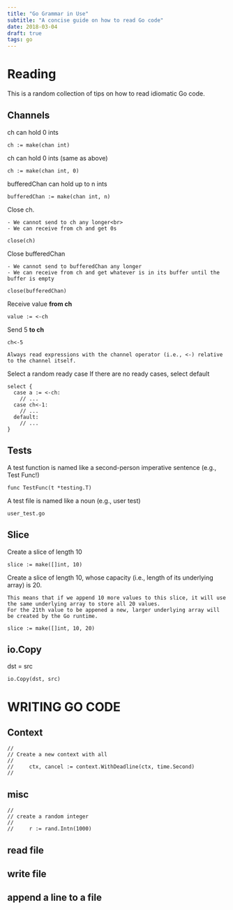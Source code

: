 ```yaml
---
title: "Go Grammar in Use"
subtitle: "A concise guide on how to read Go code"
date: 2018-03-04
draft: true
tags: go
---
```


# Reading

This is a random collection of tips on how to read idiomatic Go code.

## Channels

ch can hold 0 ints

    ch := make(chan int)

ch can hold 0 ints (same as above)

    ch := make(chan int, 0)

bufferedChan can hold up to n ints

    bufferedChan := make(chan int, n)

Close ch.
```notebox
- We cannot send to ch any longer<br>
- We can receive from ch and get 0s
```

    close(ch)

Close bufferedChan
```notebox
- We cannot send to bufferedChan any longer
- We can receive from ch and get whatever is in its buffer until the buffer is empty
```

    close(bufferedChan)

Receive value **from ch**

    value := <-ch

Send 5 **to ch**

    ch<-5

```notebox
Always read expressions with the channel operator (i.e., <-) relative to the channel itself.
```

Select a random ready case
If there are no ready cases, select default

    select {
      case a := <-ch:
        // ...
      case ch<-1:
        // ...
      default:
        // ...
    }


## Tests

A test function is named like a second-person imperative sentence (e.g., Test Func!)

    func TestFunc(t *testing.T)

A test file is named like a noun (e.g., user test)

    user_test.go

## Slice

Create a slice of length 10

    slice := make([]int, 10)

Create a slice of length 10, whose capacity (i.e., length of its underlying array) is 20.

```notebox
This means that if we append 10 more values to this slice, it will use the same underlying array to store all 20 values.
For the 21th value to be appened a new, larger underlying array will be created by the Go runtime.
```

    slice := make([]int, 10, 20)

## io.Copy

dst = src

    io.Copy(dst, src)

# WRITING GO CODE

## Context
    // 
    // Create a new context with all
    // 
    //     ctx, cancel := context.WithDeadline(ctx, time.Second)
    // 

## misc
    // 
    // create a random integer
    // 
    //     r := rand.Intn(1000)

## read file

## write file

## append a line to a file

